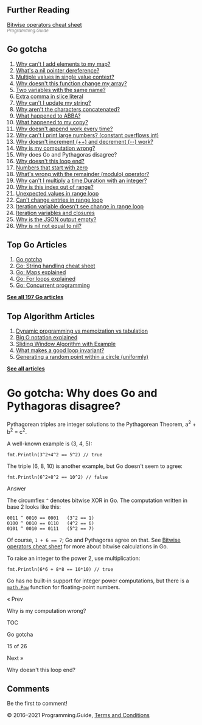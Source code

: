 <span class="underline"></span>

<span class="underline"></span>

Further Reading
---------------

[Bitwise operators cheat sheet](bitwise-operator-cheat-sheet.html)  
<span style="color: grey; font-style: italic; font-size: smaller">Programming.Guide</span>

Go gotcha
---------

1.  [Why can't I add elements to my map?](gotcha-assignment-entry-nil-map.html)
2.  [What's a nil pointer dereference?](gotcha-nil-pointer-dereference.html)
3.  [Multiple values in single value context?](gotcha-multiple-value-sinlge-value-context.html)
4.  [Why doesn't this function change my array?](gotcha-function-doesnt-change-array.html)
5.  [Two variables with the same name?](gotcha-shadowing-variables.html)
6.  [Extra comma in slice literal](gotcha-missing-comma-slice-array-map-literal.html)
7.  [Why can't I update my string?](gotcha-strings-are-immutable.html)
8.  [Why aren't the characters concatenated?](gotcha-concatenate-rune-string.html)
9.  [What happened to ABBA?](gotcha-trim-string.html)
10. [What happened to my copy?](gotcha-copy-missing.html)
11. [Why doesn't append work every time?](gotcha-append.html)
12. [Why can't I print large numbers? (constant overflows int)](gotcha-constant-overflows-int.html)
13. [Why doesn't increment (++) and decrement (--) work?](gotcha-increment-decrement-statement.html)
14. [Why is my computation wrong?](gotcha-operator-precedence.html)
15. Why does Go and Pythagoras disagree?
16. [Why doesn't this loop end?](gotcha-integer-overflow-wrap-around.html)
17. [Numbers that start with zero](gotcha-octal-decimal-hexadecimal-literal.html)
18. [What's wrong with the remainder (modulo) operator?](gotcha-remainder-modulo-operator.html)
19. [Why can't I multiply a time.Duration with an integer?](gotcha-multiply-duration-integer.html)
20. [Why is this index out of range?](gotcha-index-out-of-range.html)
21. [Unexpected values in range loop](gotcha-unexpected-values-range.html)
22. [Can't change entries in range loop](gotcha-change-value-range.html)
23. [Iteration variable doesn't see change in range loop](gotcha-range-copy-array.html)
24. [Iteration variables and closures](gotcha-data-race-closure.html)
25. [Why is the JSON output empty?](gotcha-json-marshal-empty.html)
26. [Why is nil not equal to nil?](gotcha-why-nil-error-not-equal-nil.html)

<span class="underline"></span>

Top Go Articles
---------------

1.  [Go gotcha](go-gotcha.html)
2.  [Go: String handling cheat sheet](string-functions-reference-cheat-sheet.html)
3.  [Go: Maps explained](maps-explained.html)
4.  [Go: For loops explained](for-loop.html)
5.  [Go: Concurrent programming](go-concurrency-tutorial.html)

[**See all 197 Go articles**](index.html)

Top Algorithm Articles
----------------------

1.  [Dynamic programming vs memoization vs tabulation](../dynamic-programming-vs-memoization-vs-tabulation.html)
2.  [Big O notation explained](../big-o-notation-explained.html)
3.  [Sliding Window Algorithm with Example](../sliding-window-example.html)
4.  [What makes a good loop invariant?](../what-makes-a-good-loop-invariant.html)
5.  [Generating a random point within a circle (uniformly)](../random-point-within-circle.html)

[**See all articles**](../index.html)

Go gotcha: Why does Go and Pythagoras disagree?
===============================================

Pythagorean triples are integer solutions to the Pythagorean Theorem, a<sup>2</sup> + b<sup>2</sup> = c<sup>2</sup>.

A well-known example is (3, 4, 5):

    fmt.Println(3^2+4^2 == 5^2) // true

The triple (6, 8, 10) is another example, but Go doesn't seem to agree:

    fmt.Println(6^2+8^2 == 10^2) // false

Answer

The circumflex `^` denotes bitwise XOR in Go. The computation written in base 2 looks like this:

    0011 ^ 0010 == 0001   (3^2 == 1)
    0100 ^ 0010 == 0110   (4^2 == 6)
    0101 ^ 0010 == 0111   (5^2 == 7)

Of course, `1 + 6 == 7`; Go and Pythagoras agree on that. See [Bitwise operators cheat sheet](bitwise-operator-cheat-sheet.html) for more about bitwise calculations in Go.

To raise an integer to the power 2, use multiplication:

    fmt.Println(6*6 + 8*8 == 10*10) // true

Go has no built-in support for integer power computations, but there is a [`math.Pow`](https://golang.org/pkg/math/#Pow) function for floating-point numbers.

<a href="gotcha-operator-precedence.html" class="prev"></a>

« Prev

Why is my computation wrong?

[](go-gotcha.html#toc)

TOC

Go gotcha

15 of 26

<a href="gotcha-integer-overflow-wrap-around.html" class="next"></a>

Next »

Why doesn't this loop end?

Comments
--------

Be the first to comment!

© 2016–2021 Programming.Guide, [Terms and Conditions](../terms-and-conditions.html)
